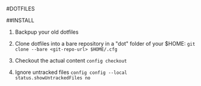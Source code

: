 #DOTFILES

##INSTALL

1. Backpup your old dotfiles

2. Clone dotfiles into a bare repository in a "dot" folder of your $HOME:
```git clone --bare <git-repo-url> $HOME/.cfg```

3. Checkout the actual content
```config checkout```

4. Ignore untracked files
```config config --local status.showUntrackedFiles no```
